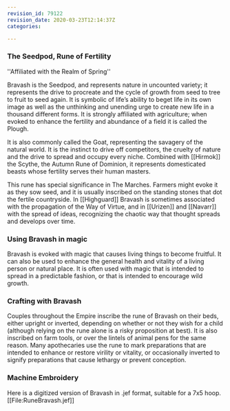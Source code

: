 ```yaml
---
revision_id: 79122
revision_date: 2020-03-23T12:14:37Z
categories:

---
```



### The Seedpod, Rune of Fertility
''Affiliated with the Realm of Spring''

Bravash is the Seedpod, and represents nature in uncounted variety; it represents the drive to procreate and the cycle of growth from seed to tree to fruit to seed again. It is symbolic of life’s ability to beget life in its own image as well as the unthinking and unending urge to create new life in a thousand different forms. It is strongly affiliated with agriculture; when evoked to enhance the fertility and abundance of a field it is called the Plough. 

It is also commonly called the Goat, representing the savagery of the natural world. It is the instinct to drive off competitors, the cruelty of nature and the drive to spread and occupy every niche. Combined with [[Hirmok]] the Scythe, the Autumn Rune of Dominion, it represents domesticated beasts whose fertility serves their human masters. 

This rune has special significance in The Marches. Farmers might evoke it as they sow seed, and it is usually inscribed on the standing stones that dot the fertile countryside. In [[Highguard]] Bravash is sometimes associated with the propagation of the Way of Virtue, and in [[Urizen]] and [[Navarr]] with the spread of ideas, recognizing the chaotic way that thought spreads and develops over time.

### Using Bravash in magic
Bravash is evoked with magic that causes living things to become fruitful. It can also be used to enhance the general health and vitality of a living person or natural place. It is often used with magic that is intended to spread in a predictable fashion, or that is intended to encourage wild growth. 

### Crafting with Bravash
Couples throughout the Empire inscribe the rune of Bravash on their beds, either upright or inverted, depending on whether or not they wish for a child (although relying on the rune alone is a risky proposition at best). It is also inscribed on farm tools, or over the lintels of animal pens for the same reason. Many apothecaries use the rune to mark preparations that are intended to enhance or restore virility or vitality, or occasionally inverted to signify preparations that cause lethargy or prevent conception.

### Machine Embroidery
Here is a digitized version of Bravash  in .jef format, suitable for a 7x5 hoop. 
[[File:RuneBravash.jef]]
 

